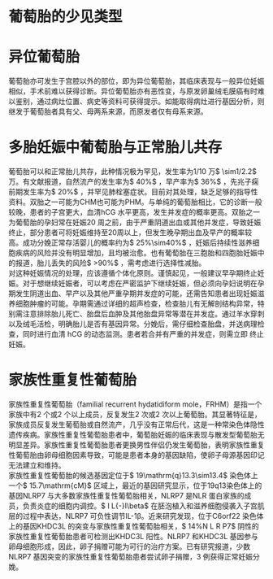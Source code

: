 # 葡萄胎的少见类型  
#  异位葡萄胎  
葡萄胎亦可发生于宫腔以外的部位，即为异位葡萄胎，其临床表现与一般异位妊娠相似，手术前难以获得诊断。异位葡萄胎亦有恶性变，与原发卵巢绒毛膜癌有时难以鉴别，通过病灶位置、病史等资料可获得提示。如能取得病灶进行基因分析，则继发于葡萄胎者具有父、母两系来源，而原发者仅有母系来源。  
#  多胎妊娠中葡萄胎与正常胎儿共存  
葡萄胎可以和正常胎儿共存，此种情况极为罕见，发生率为1/10 万$ \sim1/2.2$  万。有文献报道，自然流产的发生率为$ 40\%$ ，早产率为$ 36\%$ ，先兆子痫前期发生率为$ 20\%$ ，并罕见肺栓塞症状。目前对其处理，缺乏足够的指导性资料。双胎之一可能为CHM也可能为PHM。与单纯的葡萄胎相比，它的诊断一般较晚，患者的子宫更大，血清hCG 水平更高，发生并发症的概率更高。双胎之一为葡萄胎的孕妇常在妊娠20 周之前，由于严重阴道出血或其他并发症，导致妊娠终止，部分患者可将妊娠维持至20周以上，但发生晚孕期出血及早产的概率较高。成功分娩正常存活婴儿的概率约为$ 25\%\sim40\%$ ，妊娠后持续性滋养细胞疾病的风险并没有明显增加，且均被治愈。也有葡萄胎在三胞胎和四胞胎妊娠中的报道，胎儿丢失的风险$ >90\%$ ，需考虑进行选择性减胎。  
对这种妊娠情况的处理，应该遵循个体化原则。谨慎起见，一般建议早孕期终止妊娠。对于想继续妊娠者，可以考虑在严密监护下继续妊娠，但必须向孕妇说明在孕期发生阴道出血、早产以及其他严重孕期并发症的可能，还需告知患者出现妊娠滋养细胞肿瘤的可能。孕期需通过详细的超声检查，检查胎儿有无解剖结构异常，特别需注意排除胎儿死亡、胎盘后血肿及其他胎盘异常等潜在并发症。通过羊水穿刺以及绒毛活检，明确胎儿是否有基因异常。分娩后，需仔细检查胎盘，并送病理检查，同时进行血清 hCG  的动态监测。患者若合并有严重的并发症，则需立即 终止妊娠。  
#  家族性重复性葡萄胎  
家族性重复性葡萄胎（familial recurrent hydatidiform mole，FRHM）是指一个家族中有2 个或2 个以上成员，反复发生2 次或2 次以上葡萄胎。其显著特征是，家族成员反复发生葡萄胎或自然流产，几乎没有正常后代，这是一种常染色体隐性遗传疾病。家族性重复性葡萄胎患者中，葡萄胎妊娠的临床表现与散发型葡萄胎无明显差异。家族性重复性葡萄胎患者更换男性伴侣仍发生葡萄胎，表明家族性重复性葡萄胎由卵母细胞因素导致，可能是患者本身的基因缺陷，使卵子母源基因印记无法建立和维持。  
家族性重复性葡萄胎的候选基因定位于$ 19\mathrm{q}13.3\sim13.4$  染色体上一个$ 15.7\mathrm{cM}$     区域上，最近的基因研究显示，位于19q13染色体上的基因NLRP7 与大多数家族性重复性葡萄胎相关，NLRP7 是NLR 蛋白家族的成员，负责炎症的细胞内调控。$ I L{-}I\beta$ 在胚泡植入和滋养细胞侵袭入子宫肌层的过程中表达，NLRP7 可负性调节IL-1β。近来研究发现，位于C6orf22 染色体上的基因KHDC3L 的突变与家族性重复性葡萄胎相关，$ 14\%N L R P7$  阴性的家族性重复性葡萄胎患者可检测出KHDC3L 阳性。NLRP7 和KHDC3L 基因参与卵母细胞形成，因此，卵子捐赠可能为可行的治疗方案。已有研究报道，少数NLRP7 基因突变的家族性重复性葡萄胎患者尝试卵子捐赠，3 例获得正常妊娠分娩。  
